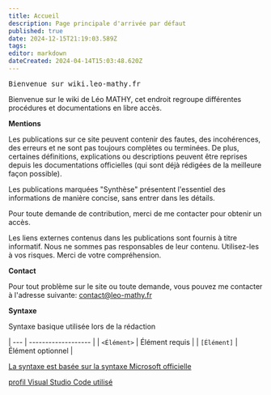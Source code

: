 ```yaml
---
title: Accueil
description: Page principale d'arrivée par défaut
published: true
date: 2024-12-15T21:19:03.589Z
tags: 
editor: markdown
dateCreated: 2024-04-14T15:03:48.620Z
---
```


<kbd>Bienvenue sur wiki.leo-mathy.fr</kbd>

Bienvenue sur le wiki de Léo MATHY, cet endroit regroupe différentes procédures et documentations en libre accès.

**Mentions**

Les publications sur ce site peuvent contenir des fautes, des incohérences, des erreurs et ne sont pas toujours complètes ou terminées.
De plus, certaines définitions, explications ou descriptions peuvent être reprises depuis les documentations officielles (qui sont déjà rédigées de la meilleure façon possible).

Les publications marquées "Synthèse" présentent l'essentiel des informations de manière concise, sans entrer dans les détails.

Pour toute demande de contribution, merci de me contacter pour obtenir un accès.

Les liens externes contenus dans les publications sont fournis à titre informatif. Nous ne sommes pas responsables de leur contenu. Utilisez-les à vos risques. Merci de votre compréhension.

**Contact**

Pour tout problème sur le site ou toute demande, vous pouvez me contacter à l'adresse suivante: contact@leo-mathy.fr

**Syntaxe**

Syntaxe basique utilisée lors de la rédaction

| --- | ------------------- |
| `<Élément>` | Élément requis |
| `[Élément]` | Élément optionnel |

[La syntaxe est basée sur la syntaxe Microsoft officielle](<https://learn.microsoft.com/en-us/previous-versions/windows/it-pro/windows-server-2012-r2-and-2012/cc771080(v=ws.11)>)

[profil Visual Studio Code utilisé](https://vscode.dev/editor/profile/github/db29e0b5a82d99c32f4f97a6dd2f94e9)